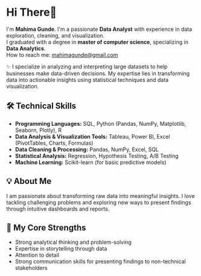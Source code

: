 # Hi There👋  

I'm **Mahima Gunde**.
I'm a passionate **Data Analyst** with experience in data exploration, cleaning, and visualization.  
I graduated with a degree in **master of computer science**, specializing in **Data Analytics**.  
How to reach me: mahimagunde@gmail.com 

✨ I specialize in analyzing and interpreting large datasets to help businesses make data-driven decisions. My expertise lies in transforming data into actionable insights using statistical techniques and data visualization.

## 🛠️ Technical Skills  

- **Programming Languages:** SQL, Python (Pandas, NumPy, Matplotlib, Seaborn, Plotly), R  
- **Data Analysis & Visualization Tools:** Tableau, Power BI, Excel (PivotTables, Charts, Formulas)  
- **Data Cleaning & Processing:** Pandas, NumPy, Excel, SQL  
- **Statistical Analysis:** Regression, Hypothesis Testing, A/B Testing  
- **Machine Learning:** Scikit-learn (for basic predictive models)  

## 💡 About Me  

I am passionate about transforming raw data into meaningful insights. I love tackling challenging problems and exploring new ways to present findings through intuitive dashboards and reports.  

## 💪 My Core Strengths  

- Strong analytical thinking and problem-solving  
- Expertise in storytelling through data  
- Attention to detail  
- Strong communication skills for presenting findings to non-technical stakeholders
